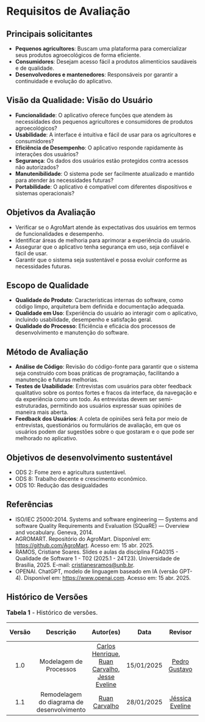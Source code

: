 # Requisitos de Avaliação

## Principais solicitantes
- **Pequenos agricultores**: Buscam uma plataforma para comercializar seus produtos agroecológicos de forma eficiente.
- **Consumidores**: Desejam acesso fácil a produtos alimentícios saudáveis e de qualidade.
- **Desenvolvedores e mantenedores**: Responsáveis por garantir a continuidade e evolução do aplicativo.

## Visão da Qualidade: Visão do Usuário
- **Funcionalidade**: O aplicativo oferece funções que atendem às necessidades dos pequenos agricultores e consumidores de produtos agroecológicos?
- **Usabilidade**: A interface é intuitiva e fácil de usar para os agricultores e consumidores?
- **Eficiência de Desempenho**: O aplicativo responde rapidamente às interações dos usuários?
- **Segurança**: Os dados dos usuários estão protegidos contra acessos não autorizados?
- **Manutenibilidade**: O sistema pode ser facilmente atualizado e mantido para atender às necessidades futuras?
- **Portabilidade**: O aplicativo é compatível com diferentes dispositivos e sistemas operacionais?

## Objetivos da Avaliação
- Verificar se o AgroMart atende às expectativas dos usuários em termos de funcionalidades e desempenho.
- Identificar áreas de melhoria para aprimorar a experiência do usuário.
- Assegurar que o aplicativo tenha segurança em uso, seja confiável e fácil de usar.
- Garantir que o sistema seja sustentável e possa evoluir conforme as necessidades futuras.

## Escopo de Qualidade
- **Qualidade do Produto**: Características internas do software, como código limpo, arquitetura bem definida e documentação adequada.
- **Qualidade em Uso**: Experiência do usuário ao interagir com o aplicativo, incluindo usabilidade, desempenho e satisfação geral.
- **Qualidade do Processo**: Eficiência e eficácia dos processos de desenvolvimento e manutenção do software.

## Método de Avaliação
- **Análise de Código**: Revisão do código-fonte para garantir que o sistema seja construído com boas práticas de programação, facilitando a manutenção e futuras melhorias.
- **Testes de Usabilidade**: Entrevistas com usuários para obter feedback qualitativo sobre os pontos fortes e fracos da interface, da navegação e da experiência como um todo. As entrevistas devem ser semi-estruturadas, permitindo aos usuários expressar suas opiniões de maneira mais aberta.
- **Feedback dos Usuários**: A coleta de opiniões será feita por meio de entrevistas, questionários ou formulários de avaliação, em que os usuários podem dar sugestões sobre o que gostaram e o que pode ser melhorado no aplicativo.

## Objetivos de desenvolvimento sustentável
- ODS 2: Fome zero e agricultura sustentável.
- ODS 8: Trabalho decente e crescimento econômico.
- ODS 10: Redução das desigualdades

## Referências
- ISO/IEC 25000:2014. Systems and software engineering — Systems and software Quality Requirements and Evaluation (SQuaRE) — Overview and vocabulary. Geneva, 2014.
- AGROMART. Repositório do AgroMart. Disponível em: https://github.com/AgroMart. Acesso em: 15 abr. 2025.
- RAMOS, Cristiane Soares. Slides e aulas da disciplina FGA0315 - Qualidade de Software 1 - T02 (2025.1 - 24T23). Universidade de Brasília, 2025. E-mail: cristianesramos@unb.br.
- OPENAI. ChatGPT, modelo de linguagem baseado em IA (versão GPT-4). Disponível em: https://www.openai.com. Acesso em: 15 abr. 2025.

## Histórico de Versões

<font size="3"><p style="text-align: left">**Tabela 1** - Histórico de versões.</p></font>

| Versão |       Descrição        |                                             Autor(es)                                             |    Data    |                                           Revisor                                            | Data de revisão |
| :----: | :--------------------: | :-----------------------------------------------------------------------------------------------: | :--------: | :------------------------------------------------------------------------------------------: | :-------------: |
|  1.0   | Modelagem de Processos | [Carlos Henrique](https://github.com/carlinn1), [Ruan Carvalho](https://github.com/Ruan-Carvalho), [Jesse Eveline](https://github.com/xzxjesse) | 15/01/2025 | [Pedro Gustavo](https://github.com/PedroGusta) |   15/01/2025    |
| 1.1 | Remodelagem do diagrama de desenvolvimento | [Ruan Carvalho](https://github.com/Ruan-Carvalho) | 28/01/2025 | [Jéssica Eveline](https://github.com/xzxjesse) | 29/01/2025 | 